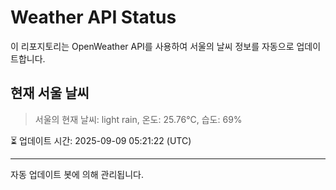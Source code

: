 
# Weather API Status

이 리포지토리는 OpenWeather API를 사용하여 서울의 날씨 정보를 자동으로 업데이트합니다.

## 현재 서울 날씨
> 서울의 현재 날씨: light rain, 온도: 25.76°C, 습도: 69%

⏳ 업데이트 시간: 2025-09-09 05:21:22 (UTC)

---
자동 업데이트 봇에 의해 관리됩니다.
